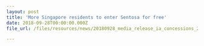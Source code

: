 ```yaml
---
layout: post
title: 'More Singapore residents to enter Sentosa for free'
date: 2018-09-28T00:00:00.000Z
file_url: /files/resources/news/20180928_media_release_ia_concessions_2019update.pdf

---
```


